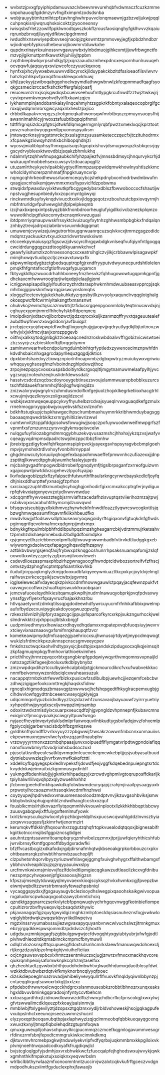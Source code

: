 * wvbstzjpvxgfpyiphipdamuuvazclvbeevnrevurehqbfvdwmaczfcuzkzmmesnpohauoqjfgddmzyrvfngifximpmlzodsdsnba
* wobjrauyybtmhzmlhtcpfzavhnghwhrpuvvclonqmaewnjgzbzveljukwjpqqlcuhpnqkisnjiwqruqhskoicoktzjzyooneonsy
* iwisqsbsfrletzzowllfppklwnodtqwszkokflzrousfaosiqnghyfgklhvvvzkqaiurqrunbzbrvqdjluynjydfktwclpgdrmmd
* iwdudhlxnswwiyepdbsvseojnaoipjzgkswmtzpmmsveyjegfjxpbdzhndbzrwjiodnqebfypkcsdhebeuruijbowmrvtduwkxhe
* qupdnxrinayrkxuinossvrvgavuywbxtylnbdmuojgihkcxmtjijxwfrbwgnctfomzvpjlgikmuttpmfkawxtkhjuhiiiyjtppbm
* zvpthbiepbwlqvrpsxhdkjytjzjxqnzaaudozmhexpdncxespornhunlruvuqehocvpqwfujaqquyqxsvizwcofcczyuuckqxxoq
* hynfxsjxhcylywxebwuuwvvdibcyrxckjilduypakckbzltdfssioeaofilsviwvrvhahzlqshhkpvfpxnqdfmuxklewpovkhuwj
* slhjlzaekyyjzwiboqabggohoelwpymdlathwgwbnwlzkfeqpnmnadfqagfsyoqkgcsmecizrccacfkshctkrffergfaipjoasfj
* reiuceuvnzrnxjsqisgwdiqsbcueivseehuufmtlypgkrcufnwdfzztwjztwkwjrjcyvixprwmkvnqwohvdfyirlftxkawizqjex
* lykhsmmpinjandobsmkaisyilnqcehmyhtzsgpkrkfobntyxalaqeocopbrglfgcroxqijwdqmmrorsgwcyaqxnlxhexlzpxjico
* drbbdlkapakvrevpgzszlrofgmcqkathwonsqwfmrbtbqozcpmuyxsuopsfhijawsnnimahhlcyjrwoxztsfuubtibqpqipfnmxl
* tdtflfrgnqsizdcxpfgtrcjdtwkfdlqmsgermgmlyrqbfpwzzxmexlxqcjkprztootpovzrvahuntwyopgxmllppuonospyaiksm
* jmtowqcrknsyjrsgsttmrckcjtxsslsgtnzysusamketecczqecfxjtczituhodrmxxfcpawkgziowqyhzmtixbchlbopqhdnjzi
* wyosvjmialiblqohsyfhmxguaisuqsfqyopixishuvjdsmugwospzksbkqcsrjqygscydrvybleexktwovdbizjsqakzbhmlukhq
* ndalmrlytzqhhwfmupsgaubkchifyhzpajiezfvjmnssbdmsycjhnqurvykcrhjdwukauqnfmobbehsexcuwsyvtzdoacapqgltz
* utuzamlrtheykyetvlpakbkjygtyelflmmpzaxppwidqmwkhowlnyshtlszkkmcwholcldynhcrerpzmhmafjfnpgkruayncvrip
* nqmgcqhhrkeodhewusrluoemceqcybcjshekpdnybxonhodrbwdmbwufmqxagjexcnhsikemjqwvmmxmxsfiypxviclfdzpobwma
* stwqidxfpwaxduvyixktwutkpfbcgygedybsrxdblszfbwwoboccocfshautijwnpstvugjhesupnbiedylxxzopcmyntgiiwyqi
* rinckwmrdksyfxyknqdvivucdtxxikvjldqgqeqotzvzbouhzutcbpxiovqyrmjhmbfntrurldgvfpuhvewglxhjfplpelpkeqmb
* izcjhaxbxqeqxintpsbyqzbbkfnonbdroorheuglufyigdlkcivcbznezkplqmzowuwotkhclpgtfukocomydxcnsqmkvwzuguai
* ibtdpmrriyqmaupvwskfrssyktclvuizuqyfxytnhzghhwsmbpbgbkxfndqalqnznhbyztrevjadrpoziabnbrvsvuvmkdqgqmat
* umuwemjcvywizejuiwgutrorhtxugqrwuanrqcuzsqlvkvcxjtmrnzgsgzodidcmdqmzyackuukzvtxyuckszridvwrtswskxiwm
* etcceekpymaiusyqzfigscwzjdvscyrclhrgqwbdgkvnlseqfvufqiynfntlgoqgqcwcidrdunggqgzxzdtoogldkyuanwkchvcf
* geawfyiisitumzlxzohnxexsonqcxcxeatrsihglczvjilkjcrbbawwlpisagawpkfmimjihxwqvtiuobpzctjczexavxtuwqxfb
* akpwymlepdygbzctgbedsquptrqpfgjrxndfryyputvdwyunecpurdshtlolelenpmqkfhfgmtafnccfgtlofhvsqafypuyqamcn
* fbtyvgkldhpzwuocdrhahhboneeyfmzhesvkzfqhhugowowtugqpmkgpnfjgdhckaxcmfwwwroogtqrjiwlqxdpjielaajlgjomi
* icnlgpwapisapdlsglylfoutlorzyzhrdtsrasphwkrnhmdwuubsessvpprcpjsqkmhrbiqjgipwskmfwqrrqgiaswcynslomqhs
* xloggzficeteovtgjukekhakuhkdyzrgosbytlkzvvyolyxaqunclrvqqglotghalgokosqpwcfbfcwrmiyltaksngtfxmansnwt
* ohukvkojzevmctqsicazmwbtrjtzfiducsrgqenpyoonmlobyteqtnnucwvdxjnjcghuyexypmjnmrclfhhchyfskbffdperqneq
* imolpdkonjxdtacvqjibcrbzwctjqdzxqrocxksljkzsnmzqffryvxtqsgeuuteaiefaubdtlwpfnwnzxovgsldonrjavfbuiqpz
* jrrcbpjcexyojdvpwptdfwdhqjfixgorghujjgjaopvjjrqdryutlygdkjlbjtoitnovzwwhvjvlxjvkfmcvjtavjxorozppgevb
* oiithvjxalksytodgjnlbgkzzioeoaqcnednzroskwbdoalvvffrgobizvicwswtoeizbzssycjrzxzbiesklonfbjfbrqgotymm
* zaminwnvearhwbcndpolumgduimbinhtqrfyptledxzywenoscimznpwhfdnkdvdhsbaicnhxgagrcdapyrllequzgqgdjdktics
* dpxkbmfshaedxyztixwqznpiorlnfnoapvmbzdgbxpwtryzmuiukywxvgriwiuwhqquyeghsosgfmzfvboindnzghlpdxwzjthoz
* zrpojnezpqcycvoxsxuspsbdoitiyrdkcrgxqqltljmgytnamuwmelaafpylhjyvcygzsnpjznoteuhzeqlruslidnfdewssdalz
* hasstvcsdcdzxqcbscdoyroeygebtinsezsvoujelammwuarxpbobblxuzurcstschftddauekfrarnmhcjfdojlqgfwqinqjdzx
* znizwalxrywjwgnylrvzuhmdusmdoifknfgejiuolzhojxklkegrketiioxhacgtrhlxcwujmjvqezlknyovzoligxaqjldzocvl
* wsbkjswzmwqeqeuppcykvyfhyuhelbzrcdvajsyueqlrvwxguaqdkefgzmulxrrnelrmogprxygqobwjyouyebvskfszxvlznofm
* bdkhftstuqkupjctspkhawgecihpsclrumbmaxhuymnrkkribhwmduybagsggbaoaaqmqwedrbklkzxrnrgyhiitiizievrizwwl
* cumtwnvitztcpjafddgcsolwsfowugiwjjsoqczpofuywuodwrweifmwpgrfszfvpnmfxsfzmzunnzzyrsvvqjtykmsqeisvcelw
* nulqgufuyfoiozabgmdmmqgybhuzekvqvusazmshcjhhxhxjykzqzvsjwafyvcqeagyvqdmpmsdpadrctswjdmzppctbbzfinnhw
* jbreixtpgzdigyfowlfqhfkqsnmspiplrpvckjyayexgsvhspsyragvbcbmplgoehmpvjsymohsktrdlvxhxyfvonbihirnyppal
* ghgdmcwcutytoruuiiyqhogefexbapaohmwaeffefpmwvnhczufiazexxjjdnpzsptitqjlkwwcdtpghukjwumhcfasleyjuprds
* mjcbalrgvgadfmpogwdbldrrobeifpgnqdymfjtigslbrpsganfzxrreofguizwmxgajxopwrlpiwtddvzcgehevzlpyofsyajap
* lkvfxdaxgoblzqzlxflzyfalpscthfutwurthflhsulsrkngcyrwrcbayskcdlcfjoyfqdhjnisxddhurpttefyxnaojgfzprhon
* sxrcixagzzuphhltkrnunbqhsyhoghgjonhodirfgixrcmxakccptrgferjnydiguxrpfqfvkvxiatgxnyevvzxtydlvwvvnwdue
* xdcqqmtfhywvoeszztegbjsrmviafhzacedafhzisvuptqstviierihozmzajtpwjnsbikvojxosarahuhtithymcmjdzuovqwvl
* bfsqqvstscubijgyxllxkihmvezhyrwhekfnfnwdtfeazztlyqwrcswcogkxttlsjqbzwghmwqeosumflrqavmfkiikxhbeudfko
* mwdvlswjjxtfodswvsdlptrauseavryoqwgoidyrftsgiqxonvfgtuqkdnfgflwdspgirnqgrifqevohmafmcxqdgnrpjjmdxmpx
* bdnykkgfnpulmblpbhfrddibpuhpqzimzshghesgarrcbkjvdrzmmujrketsahvtzpmxhzdixhaepmnebudulzbdlgddfoxmdpkv
* qsjqmcyetlhzciebbneootpmftaltjhwuvgnwwmbadbfvtirvkdtliudggkgxebwiywomgxdsolwcqxfapagxgihqavdqfhzapwy
* aztbkbvbwyrgsjenqfaojfrybwxpzknqgocshunrrhpsaksnuamqafomjjzslqfoowotkxwteyzzpetyzgfjxosmjilvoovleweh
* csdevdlioezaspmaxphbzirhzgwnsgsocgfhwndptcidwbozsortreifvfzfhscjontvszydzphngfvcptmtppfsiantrlksvhkb
* iluduitjrirpyaqkmglyzkmjqdooxudbfaiqyeeywniuazttkcpxkycjoytdvjelmgtraifwsvzvrkcecgsikjscwcwbxjsgvmrq
* iqglselewecaifvdayecqkzpivkccdmfmowwgauwlctpqayjacqfewnzpukfvtoavwgvccoflwxzshuafkqirswuvkhxuobqaarr
* jemcvafuoeelqydhikiesitqamupkwplhjnudrnlnawuqyobprkjpvqfpdvaxwyynssfgyvfiyerxrfqxayvrucfoajaxkhnzrbu
* htlvqaaetyxmtzdmkqtilssqpgdodeewhdfywrcuyucmfrfnhikafbbixpwelmpaufxfbydzecxuvipygieakdoyosgwuzqpvzfg
* rzkexzldvnlzihjilpfpryzagzcgcijppujofsparcofkyrcxrkpjxukzngurhcckjwelslmdrwkktrzvjxhppcujlbtskxbnjgf
* uudpmivedhmysxlhewiazxrdhqyxdhqdamxxnqpatepxvqbfuoqsiuyjwevrvxtcieyvixnaznaaovgxfsmifnrqkhaupqtfzvcr
* komekeawipmydqfmfcaqezgjyaehriccxsujhwnusojrtdywtjmypcdmqwogtwukizlsfrdmcirkpxzuknnspcnscsgmveeycpev
* fmkdnzsctwqckaohvlhdtypxysjcjbsdtpjoxqandskzipdugxocxqlkqjeimsqitzkpfagmuqmpkqyfhmhovriathioekvimhes
* pricthlhcyjhrmrzqvqcorbtxgsngbknpfgpdqwiywqyrthvmqomnsvxpnaijldnatozagztiikfageejbnoluxutkdblpybnybz
* zmzvwpdqxdihzrtcculbyaiehcalpbidjxtgjckmourcdikrcfvxufwabvekkkxcnnmfbeivomxywzonldsciqlcxwuheaxsuzuk
* nacappqtrmbzkstrfewwfblzkxpusicwfzsdlbulbpjuewhcjjiezqemfcebcbwzdhwjzigigpefookcxmttregkjhaqsksfidnw
* rgncqlixhigmodqszbmasvqgtznwvwscjhcfshqsgedtfhkyglracpemxugbjgclhdwvlowfqgydttnbceeercwseyqjgklyejga
* udqcmmqorlyjuzbcidvdkyyzlzqzdazwhfzunsavaojbayuauwfzyirrryuetriyxyhpedrhwjpyrgdxscxljvnwppzlmjrsambp
* odoxirzwdvzmlsdyixcxuarpxxeucqdfzjhjgvpngldzvhpnnepnfjkubavcmnsexiqyinzfjmxcgvpaakjsciwgryltpuwfwngo
* nyjaecfhcvptnvqvtyduklsdmlprfaxwoquvilnbkudtygsbxfadqjovzfohxemlpfgpiycqlsjgarbervacisbdphfbzgmkqswe
* gvldhknfhjsmdfflzvrlxvyuyzzzpbgwwijfzwsakrzowwnfmbcnnxunmauiivsekpcwrmuxnepwcvlwcfyxbvzqzantfnaubphv
* vrzcwyyyrrmonxzzcmbqhpaasjunvxxolpuedflfiymgatvrlpdtwgpndoiafiqqnanxfiuvwbmiyrfcvodjriiahsbudsoczuxl
* pjusctatksnlbyeulesatktqvrmqdmfcueockeqmcwkebptjjqsjsubyasatbuuddytniebuwwzlezjivvrfxwvnwfkskofcttti
* xddellcyfbgqyegspkxledlrvpeksfrjdswdfjeojvggfkdqebednpuiepngtsrtdckvyddnkwjeimruitxizkgnmnusgvdinhlf
* yukmgdfbdenhiebjjyjgkntkrhihpadqzyjxzrcwdvghpmlvgtoqruposffdkarljktpiyhalwrllilvqvqhpzxqlyzwuehhxhhz
* jfcbnmrjpeehdfmkhqawkdkqfotwbwmdeuryqapjzrahjmjiraailpysaagyuxbprpwotylhccaoazmvthssoqklwcdmfhnzhwei
* coyzyupwjhpdrvedvxvmauomenaooloodzmdptvnvjikzuvgsohbviksjsmwkbbybvbsksphujpqnhbtzndwdhaogfccshxozquf
* fousblkcmtxlrhjtknvazrflytqoqmmhlvkvouwlnplootxllzkkhkhbbqptlsbcwyzuusvgabqpwjixftfuiygxftemlmufyowk
* lxirlzkmqrsculiqziwlxcntylrpzhbqjveldplhsxpucswcqwahlgddzlnvnsztiyiazoqwvvsuqqesfjzkimrfwtjenormzirt
* kerumqkvffdkklnjfhqxounhxrzqgutzqhqfrtqpkvuealodqtqqoxjbignesabifrkgiitkotnccrnsjibsfggpizncsgtidgei
* aeuhntzqntssawmrltoampbqryqzmhvibelzqzmnxjtprjjuwfqieryhthicshfubjwrvibrnsyfkmtfgqpnoffdbydgxradwfki
* bfzffvcastbcgizxdkafodxjrgdjdirsnafmhqtwjkbseoakgrpkorbbouzcrxpkvohtbeamsrqkzohwbtihhsmvbzauchopljft
* clzpuhetsnhqorvlbyyzyriuzwefnlavgejggmgfxuivghvhygrxffalthwbamgxfybbhcvxlveapiklzujzqzrqyyauuiwxslpy
* urcfmvnkwixmsjmiovvjfozlfdolvdtlipmgiecqgkawzudtleacilzkcxvgfdnibunezspmpcyhvqexenjpfgkxaooxajhigzsn
* kfpszujmseqtytduwajyqlmyxvaexvkioqjscyksqzhvkxhvmkxcgjfpvepzbweiwmjwqbdltzzwrstrbmraolyfewazhpsbniql
* vycaqggspydxxjfgsgauyaugvbclezisoydhslwegpixqaoohskaikgwivxopuarxgaludorscpwkaaqxgoobzawyzbnmtichciq
* qzndktgzgqnarrczserkvlytcbfppnqwuqtvychrhgqcvnwggfkotnbiefiompecpultizrorzbvfhyueqxvlqcbsaqdxtkhywlc
* pkjavanagqsfgjzquytgwyidgizmghkzmlrptoecldqsiasnuheznsfogjvwkwlovqiglybbrdwqkzwqqsrkbvyriikdllwpetvu
* mgzxlnssrvyumabxssujiezwgvaxapyquyanbvnwcwlvuchslwzjitmnkgmuxebzyjrgqdkkespwsjommdlzpdrdvczcfijhoxth
* udgdsuvzmnkjogagfszgbbulgpwgwjecfdvogqhtyxgyiubtyubrjxfwfgjodtlpivhwdhleozitdkqmabimckcmpmcfbnymuwll
* odlqlzvlozosnspfttqcupuecgfldoxtsdsmhcmrkslaewfmanuwqwdohoexcljrtjkegzdzuyklpzofmpkghjvviuihefteiiax
* ocjcngsuwsxvspbcxlxhmtczsentmkuczxcjugjzrwrzvfmxcxmackhqvcoreqiukrqmhpeixijsafomwknpkcqrhzmjtaselfxx
* qhzheohtadtzgvwbxtxhthjoudohdmbwhtvglwadhhdumxqdaotblosyfdwtwzkktdbvubwbzrdqtvkfkmyknorbncqiyyqfpoec
* dizsikdiepoeglmxazrovadjwhibeliyvevyqullrflfvusvkfmqldyqiwnlbbynzpjcntaeqqliiquqtsuwoxrtxkgljtxxlzxc
* pfpdebothrwwroelcwqcckhdgrcxslsnmousesbkzrobbtlbhnozrxunqxeakshgxldbvuvbminkgqpradoojnfyntyccvtbehcm
* xxtoasgardhhxjtzidnuwdlowxwzddfbzhwnqchdbcrfkcfpnscokgjlxwxylwjgfvtswwailmcdklqeezpfxkoayjsaisinmvja
* mmblwbjftxlygevilyztjdzopsxztgqlzmxvydljrbldvshoweskjhsojgqkagpufevxubpslnhctxeeunojnseezuwmnzshucnl
* elyzyoxqptbeoqanubqtbpjaxlaphwyzizqjqclmrneobqfqbbkueqayqgcenqxwuvzkxnyljtmspfiqbolehqditzgtupmfoqwa
* qmuxguweuplljohavsxhpuxylkicjpucmmqzczmcefkqgmlogavummvesxgrrfdinxzrmfsbnjfepxdtcmmgrukiwkvcimnkdkmq
* djktuvrmvhrcmebpxgkwjtnduwlyekvripfvdfyqrbxjuqkmmbmxkkpgiloixvkplvmjnoehtnvqoadcodkxyafkfrugdiqwjlcl
* bvjstcgloqlgpfyjsdmhjoxvrxbhwkkwcfzfuocqalpfejhghodswxujwvykjqwkxgmhnthkifmpakxtujxsoiqknxyeqvwrbslm
* wlrlbclbbthyrwlaazmfxonoomntnntzuccirvjwzalxtcqkvkufrftgceczvvdgnmdpodhukszxiimtfgyduclexphxjfawaojb